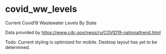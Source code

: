 # covid_ww_levels
Current Covid19 Wastewater Levels By State

Data provided by https://www.cdc.gov/nwss/rv/COVID19-nationaltrend.html

Todo:
Current styling is optimized for mobile.  Desktop layout has yet to be determined.
